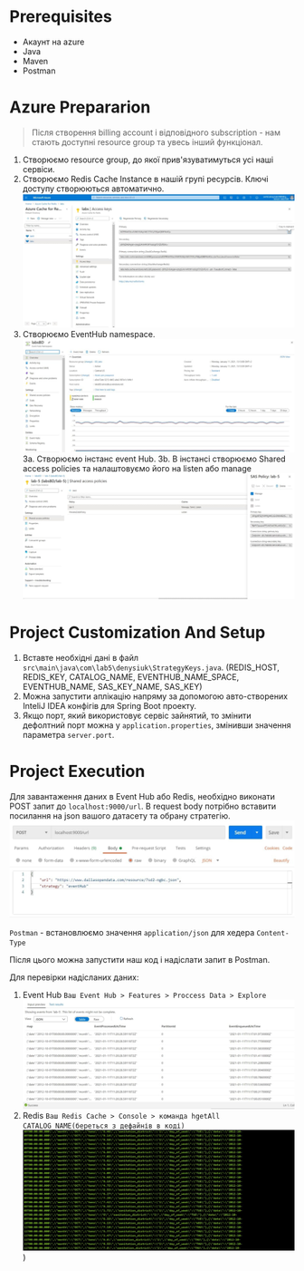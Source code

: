 # Prerequisites
  - Акаунт на azure
  - Java
  - Maven
  - Postman

  # Azure Prepararion
> Після створення billing account і відповідного subscription - нам стають доступні resource group та увесь інший функціонал.

1. Створюємо resource group, до якої прив'язуватимуться усі наші сервіси.
2. Створюємо Redis Cache Instance в нашій групі ресурсів. Ключі доступу створюються автоматично.
    ![redis](../img/lab_5_1.jpg)
3. Створюємо EventHub namespace.
    ![event_hub_namespace](../img/lab_5_2.jpg)
    3a. Створюємо інстанс event Hub.
    3b. В інстансі створюємо Shared access policies та налаштовуємо його на listen або manage
    ![event_hub_policy](../img/lab_5_3.jpg)
 

# Project Customization And Setup
  1. Вставте необхідні дані в файл `src\main\java\com\lab5\denysiuk\StrategyKeys.java`. 
  (REDIS_HOST, REDIS_KEY, CATALOG_NAME, EVENTHUB_NAME_SPACE, EVENTHUB_NAME, SAS_KEY_NAME, SAS_KEY)
  2. Можна запустити аплікацію напряму за допомогою авто-створених InteliJ IDEA конфігів для Spring Boot проекту.
  3. Якщо порт, який використовує сервіс зайнятий, то змінити дефолтний порт можна у `application.properties`, змінивши значення параметрa `server.port`.


# Project Execution
Для завантаження даних в Event Hub або Redis, необхідно виконати POST запит до `localhost:9000/url`. В request body потрібно вставити посилання на json вашого датасету та обрану стратегію.
    ![event_hub_postman](../img/lab_5_4.jpg)

 `Postman` - встановлюємо значення `application/json` для хедера `Content-Type`

Після цього можна запустити наш код і надіслати запит в Postman.

Для перевірки надісланих даних:
  1. Event Hub
  `Ваш Event Hub > Features > Proccess Data > Explore`
  ![event-hub-process-data](../img/lab_5_5.jpg)
  2. Redis
  `Ваш Redis Cache > Console > команда hgetAll CATALOG_NAME(береться з дефайнів в коді)`
  ![redis-process-data](../img/lab_5_6.jpg))

